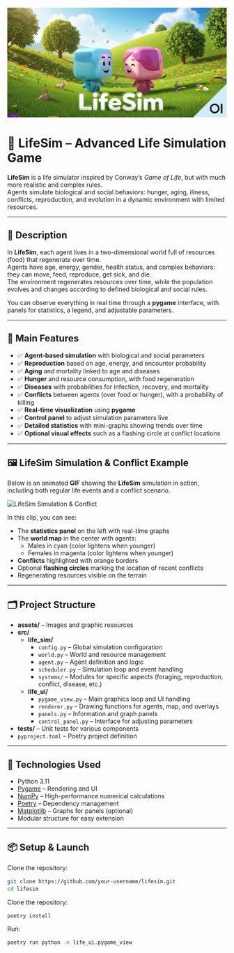 ![LifeSim Banner](assets/images/lifesim_banner.png)

# 🌱 LifeSim – Advanced Life Simulation Game

**LifeSim** is a life simulator inspired by Conway’s *Game of Life*, but with much more realistic and complex rules.  
Agents simulate biological and social behaviors: hunger, aging, illness, conflicts, reproduction, and evolution in a dynamic environment with limited resources.

---

## 🧠 Description

In **LifeSim**, each agent lives in a two-dimensional world full of resources (food) that regenerate over time.  
Agents have age, energy, gender, health status, and complex behaviors:  
they can move, feed, reproduce, get sick, and die.  
The environment regenerates resources over time, while the population evolves and changes according to defined biological and social rules.

You can observe everything in real time through a **pygame** interface, with panels for statistics, a legend, and adjustable parameters.

---

## 🎯 Main Features

- ✅ **Agent-based simulation** with biological and social parameters  
- ✅ **Reproduction** based on age, energy, and encounter probability  
- ✅ **Aging** and mortality linked to age and diseases  
- ✅ **Hunger** and resource consumption, with food regeneration  
- ✅ **Diseases** with probabilities for infection, recovery, and mortality  
- ✅ **Conflicts** between agents (over food or hunger), with a probability of killing  
- ✅ **Real-time visualization** using **pygame**  
- ✅ **Control panel** to adjust simulation parameters live  
- ✅ **Detailed statistics** with mini-graphs showing trends over time  
- ✅ **Optional visual effects** such as a flashing circle at conflict locations  

---

## 🖼️ LifeSim Simulation & Conflict Example

Below is an animated **GIF** showing the **LifeSim** simulation in action,  
including both regular life events and a conflict scenario.

![LifeSim Simulation & Conflict](assets/images/lifesim_demo.gif)

In this clip, you can see:
- The **statistics panel** on the left with real-time graphs  
- The **world map** in the center with agents:
  - Males in cyan (color lightens when younger)
  - Females in magenta (color lightens when younger)
- **Conflicts** highlighted with orange borders  
- Optional **flashing circles** marking the location of recent conflicts  
- Regenerating resources visible on the terrain  

---

## 🗂️ Project Structure

- **assets/** – Images and graphic resources  
- **src/**  
  - **life_sim/**  
    - `config.py` – Global simulation configuration  
    - `world.py` – World and resource management  
    - `agent.py` – Agent definition and logic  
    - `scheduler.py` – Simulation loop and event handling  
    - `systems/` – Modules for specific aspects (foraging, reproduction, conflict, disease, etc.)  
  - **life_ui/**  
    - `pygame_view.py` – Main graphics loop and UI handling  
    - `renderer.py` – Drawing functions for agents, map, and overlays  
    - `panels.py` – Information and graph panels  
    - `control_panel.py` – Interface for adjusting parameters  
- **tests/** – Unit tests for various components  
- `pyproject.toml` – Poetry project definition  

---

## 🧰 Technologies Used

- Python 3.11  
- [Pygame](https://www.pygame.org/) – Rendering and UI  
- [NumPy](https://numpy.org/) – High-performance numerical calculations  
- [Poetry](https://python-poetry.org/) – Dependency management  
- [Matplotlib](https://matplotlib.org/) – Graphs for panels (optional)  
- Modular structure for easy extension  

---

## 📦 Setup & Launch

Clone the repository:  
```bash
git clone https://github.com/your-username/lifesim.git
cd lifesim
```
Clone the repository:
```bash 
poetry install
```
Run:
```bash 
poetry run python -m life_ui.pygame_view
```